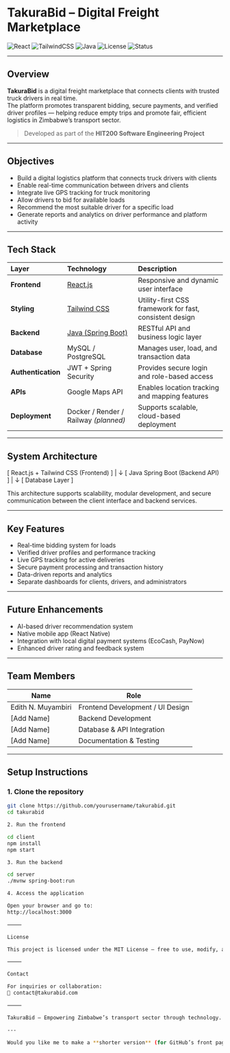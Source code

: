 # TakuraBid – Digital Freight Marketplace  

![React](https://img.shields.io/badge/Frontend-React.js-61DAFB?logo=react&logoColor=white)
![TailwindCSS](https://img.shields.io/badge/Styling-TailwindCSS-38B2AC?logo=tailwindcss&logoColor=white)
![Java](https://img.shields.io/badge/Backend-Java%20(Spring%20Boot)-007396?logo=java&logoColor=white)
![License](https://img.shields.io/badge/License-MIT-green)
![Status](https://img.shields.io/badge/Status-In%20Development-yellow)

---

## Overview

**TakuraBid** is a digital freight marketplace that connects clients with trusted truck drivers in real time.  
The platform promotes transparent bidding, secure payments, and verified driver profiles — helping reduce empty trips and promote fair, efficient logistics in Zimbabwe’s transport sector.

> Developed as part of the **HIT200 Software Engineering Project**

---

## Objectives

- Build a digital logistics platform that connects truck drivers with clients  
- Enable real-time communication between drivers and clients  
- Integrate live GPS tracking for truck monitoring  
- Allow drivers to bid for available loads  
- Recommend the most suitable driver for a specific load  
- Generate reports and analytics on driver performance and platform activity  

---

## Tech Stack

| Layer | Technology | Description |
|:------|:------------|:-------------|
| **Frontend** | [React.js](https://react.dev/) | Responsive and dynamic user interface |
| **Styling** | [Tailwind CSS](https://tailwindcss.com/) | Utility-first CSS framework for fast, consistent design |
| **Backend** | [Java (Spring Boot)](https://spring.io/projects/spring-boot) | RESTful API and business logic layer |
| **Database** | MySQL / PostgreSQL | Manages user, load, and transaction data |
| **Authentication** | JWT + Spring Security | Provides secure login and role-based access |
| **APIs** | Google Maps API | Enables location tracking and mapping features |
| **Deployment** | Docker / Render / Railway *(planned)* | Supports scalable, cloud-based deployment |

---

## System Architecture

[ React.js + Tailwind CSS (Frontend) ]
|
↓
[ Java Spring Boot (Backend API) ]
|
↓
[ Database Layer ]

This architecture supports scalability, modular development, and secure communication between the client interface and backend services.

---

## Key Features

- Real-time bidding system for loads  
- Verified driver profiles and performance tracking  
- Live GPS tracking for active deliveries  
- Secure payment processing and transaction history  
- Data-driven reports and analytics  
- Separate dashboards for clients, drivers, and administrators  

---

## Future Enhancements

- AI-based driver recommendation system  
- Native mobile app (React Native)  
- Integration with local digital payment systems (EcoCash, PayNow)  
- Enhanced driver rating and feedback system  

---

## Team Members

| Name | Role |
|------|------|
| Edith N. Muyambiri | Frontend Development / UI Design |
| [Add Name] | Backend Development |
| [Add Name] | Database & API Integration |
| [Add Name] | Documentation & Testing |

---

## Setup Instructions

### 1. Clone the repository
```bash
git clone https://github.com/yourusername/takurabid.git
cd takurabid

2. Run the frontend

cd client
npm install
npm start

3. Run the backend

cd server
./mvnw spring-boot:run

4. Access the application

Open your browser and go to:
http://localhost:3000

⸻

License

This project is licensed under the MIT License — free to use, modify, and distribute with attribution.

⸻

Contact

For inquiries or collaboration:
📧 contact@takurabid.com

⸻

TakuraBid — Empowering Zimbabwe’s transport sector through technology.

---

Would you like me to make a **shorter version** (for GitHub’s front page summary) — something like a 2–3 paragraph introduction with badges and a brief stack section? It’s useful for the top of the repo before the full README.